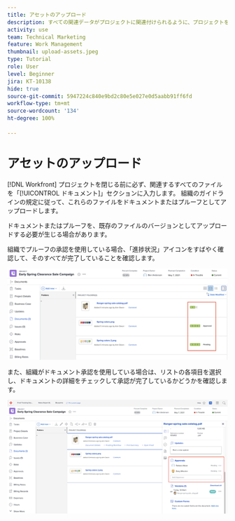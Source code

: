 ```yaml
---
title: アセットのアップロード
description: すべての関連データがプロジェクトに関連付けられるように、プロジェクトを閉じる前に、ドキュメント、プルーフおよびその他のアセットをプロジェクトにアップロードします。
activity: use
team: Technical Marketing
feature: Work Management
thumbnail: upload-assets.jpeg
type: Tutorial
role: User
level: Beginner
jira: KT-10138
hide: true
source-git-commit: 5947224c840e9bd2c80e5e027e0d5aabb91ff6fd
workflow-type: tm+mt
source-wordcount: '134'
ht-degree: 100%

---
```


# アセットのアップロード

[!DNL Workfront] プロジェクトを閉じる前に必ず、関連するすべてのファイルを「[!UICONTROL ドキュメント]」セクションに入力します。 組織のガイドラインの規定に従って、これらのファイルをドキュメントまたはプルーフとしてアップロードします。

ドキュメントまたはプルーフを、既存のファイルのバージョンとしてアップロードする必要が生じる場合があります。

組織でプルーフの承認を使用している場合、「進捗状況」アイコンをすばやく確認して、そのすべてが完了していることを確認します。

![「プルーフの進捗状況」アイコンを示すドキュメントページ](assets/planner-fund-proof-progress-icons.png)

また、組織がドキュメント承認を使用している場合は、リストの各項目を選択し、ドキュメントの詳細をチェックして承認が完了しているかどうかを確認します。

![ドキュメントの承認を示すドキュメントページの付帯的な概要](assets/planner-fund-document-approval.png)

<!---
learn more urls
Create proofs
Add new documents to Workfront
--->
